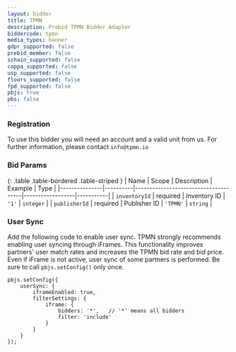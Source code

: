 ```yaml
---
layout: bidder
title: TPMN
description: Prebid TPMN Bidder Adaptor
biddercode: tpmn
media_types: banner
gdpr_supported: false
prebid_member: false
schain_supported: false
coppa_supported: false
usp_supported: false
floors_supported: false
fpd_supported: false
pbjs: true
pbs: false
---
```



### Registration

To use this bidder you will need an account and a valid unit from us. 
For further information, please contact `info@tpmn.io`

### Bid Params

{: .table .table-bordered .table-striped }
| Name          | Scope    | Description                          | Example          | Type      |
|---------------|----------|--------------------------------------|------------------|-----------|
| `inventoryId` | required | Inventory ID                         | `'1'`            | `integer` |
| `publisherId` | required | Publisher ID                         | `'TPMN'`         | `string`  |

### User Sync

Add the following code to enable user sync. 
TPMN strongly recommends enabling user syncing through iFrames. 
This functionality improves partners' user match rates and increases the TPMN bid rate and bid price.
Even if iFrame is not active, user sync of some partners is performed.
Be sure to call `pbjs.setConfig()` only once.

```
pbjs.setConfig({
    userSync: {
        iframeEnabled: true,
        filterSettings: {
            iframe: {
                bidders: '*',   // '*' means all bidders
                filter: 'include'
            }
        }
    }
});
```
